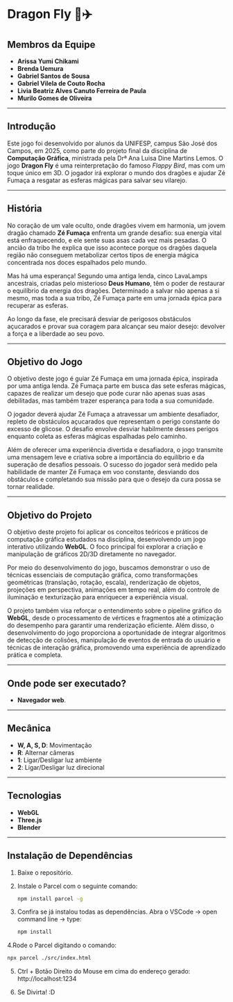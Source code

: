 # Dragon Fly 🐉✈️

## Membros da Equipe
- **Arissa Yumi Chikami**
- **Brenda Uemura**
- **Gabriel Santos de Sousa**
- **Gabriel Vilela de Couto Rocha**
- **Livia Beatriz Alves Canuto Ferreira de Paula**
- **Murilo Gomes de Oliveira**

---

## Introdução
Este jogo foi desenvolvido por alunos da UNIFESP, campus São José dos Campos, em 2025, como parte do projeto final da disciplina de **Computação Gráfica**, ministrada pela Drª Ana Luisa Dine Martins Lemos. O jogo **Dragon Fly** é uma reinterpretação do famoso *Flappy Bird*, mas com um toque único em 3D. O jogador irá explorar o mundo dos dragões e ajudar Zé Fumaça a resgatar as esferas mágicas para salvar seu vilarejo.

---

## História
No coração de um vale oculto, onde dragões vivem em harmonia, um jovem dragão chamado **Zé Fumaça** enfrenta um grande desafio: sua energia vital está enfraquecendo, e ele sente suas asas cada vez mais pesadas. O ancião da tribo lhe explica que isso acontece porque os dragões daquela região não conseguem metabolizar certos tipos de energia mágica concentrada nos doces espalhados pelo mundo.

Mas há uma esperança! Segundo uma antiga lenda, cinco LavaLamps ancestrais, criadas pelo misterioso **Deus Humano**, têm o poder de restaurar o equilíbrio da energia dos dragões. Determinado a salvar não apenas a si mesmo, mas toda a sua tribo, Zé Fumaça parte em uma jornada épica para recuperar as esferas.

Ao longo da fase, ele precisará desviar de perigosos obstáculos açucarados e provar sua coragem para alcançar seu maior desejo: devolver a força e a liberdade ao seu povo.

---

## Objetivo do Jogo
O objetivo deste jogo é guiar Zé Fumaça em uma jornada épica, inspirada por uma antiga lenda. Zé Fumaça parte em busca das sete esferas mágicas, capazes de realizar um desejo que pode curar não apenas suas asas debilitadas, mas também trazer esperança para toda a sua comunidade.

O jogador deverá ajudar Zé Fumaça a atravessar um ambiente desafiador, repleto de obstáculos açucarados que representam o perigo constante do excesso de glicose. O desafio envolve desviar habilmente desses perigos enquanto coleta as esferas mágicas espalhadas pelo caminho. 

Além de oferecer uma experiência divertida e desafiadora, o jogo transmite uma mensagem leve e criativa sobre a importância do equilíbrio e da superação de desafios pessoais. O sucesso do jogador será medido pela habilidade de manter Zé Fumaça em voo constante, desviando dos obstáculos e completando sua missão para que o desejo da cura possa se tornar realidade.

---

## Objetivo do Projeto
O objetivo deste projeto foi aplicar os conceitos teóricos e práticos de computação gráfica estudados na disciplina, desenvolvendo um jogo interativo utilizando **WebGL**. O foco principal foi explorar a criação e manipulação de gráficos 2D/3D diretamente no navegador.

Por meio do desenvolvimento do jogo, buscamos demonstrar o uso de técnicas essenciais de computação gráfica, como transformações geométricas (translação, rotação, escala), renderização de objetos, projeções em perspectiva, animações em tempo real, além do controle de iluminação e texturização para enriquecer a experiência visual.

O projeto também visa reforçar o entendimento sobre o pipeline gráfico do **WebGL**, desde o processamento de vértices e fragmentos até a otimização do desempenho para garantir uma renderização eficiente. Além disso, o desenvolvimento do jogo proporciona a oportunidade de integrar algoritmos de detecção de colisões, manipulação de eventos de entrada do usuário e técnicas de interação gráfica, promovendo uma experiência de aprendizado prática e completa.

---

## Onde pode ser executado?
- **Navegador web**.

---

## Mecânica
- **W, A, S, D**: Movimentação
- **R**: Alternar câmeras
- **1**: Ligar/Desligar luz ambiente
- **2**: Ligar/Desligar luz direcional

---

## Tecnologias
- **WebGL**
- **Three.js**
- **Blender**

---

## Instalação de Dependências

1. Baixe o repositório.

2. Instale o Parcel com o seguinte comando:
   ```bash
   npm install parcel -g

3. Confira se já instalou todas as dependências. Abra o VSCode -> open command line -> type:
   ```bash
   npm install

4.Rode o Parcel digitando o comando:
   ```bash
   npx parcel ./src/index.html
   ```

5. Ctrl + Botão Direito do Mouse em cima do endereço gerado:
http://localhost:1234

6. Se Divirta! :D
